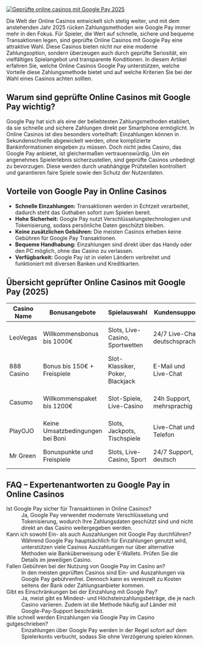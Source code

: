 [![Geprüfte online casinos mit Google Pay 2025](https://123-caf.pages.dev/gitsignup.png)](https://vrmoo.ru/Bt82HjjY)

<p>Die Welt der Online Casinos entwickelt sich stetig weiter, und mit dem anstehenden Jahr 2025 rücken Zahlungsmethoden wie Google Pay immer mehr in den Fokus. Für Spieler, die Wert auf schnelle, sichere und bequeme Transaktionen legen, sind geprüfte Online Casinos mit Google Pay eine attraktive Wahl. Diese Casinos bieten nicht nur eine moderne Zahlungsoption, sondern überzeugen auch durch geprüfte Seriosität, ein vielfältiges Spielangebot und transparente Konditionen. In diesem Artikel erfahren Sie, welche Online Casinos Google Pay unterstützen, welche Vorteile diese Zahlungsmethode bietet und auf welche Kriterien Sie bei der Wahl eines Casinos achten sollten.</p>  <h2>Warum sind geprüfte Online Casinos mit Google Pay wichtig?</h2> <p>Google Pay hat sich als eine der beliebtesten Zahlungsmethoden etabliert, da sie schnelle und sichere Zahlungen direkt per Smartphone ermöglicht. In Online Casinos ist dies besonders vorteilhaft: Einzahlungen können in Sekundenschnelle abgewickelt werden, ohne komplizierte Bankinformationen eingeben zu müssen. Doch nicht jedes Casino, das Google Pay anbietet, ist gleichermaßen vertrauenswürdig. Um ein angenehmes Spielerlebnis sicherzustellen, sind geprüfte Casinos unbedingt zu bevorzugen. Diese werden durch unabhängige Prüfstellen kontrolliert und garantieren faire Spiele sowie den Schutz der Nutzerdaten.</p>  <h2>Vorteile von Google Pay in Online Casinos</h2> <ul>   <li><strong>Schnelle Einzahlungen:</strong> Transaktionen werden in Echtzeit verarbeitet, dadurch steht das Guthaben sofort zum Spielen bereit.</li>   <li><strong>Hohe Sicherheit:</strong> Google Pay nutzt Verschlüsselungstechnologien und Tokenisierung, sodass persönliche Daten geschützt bleiben.</li>   <li><strong>Keine zusätzlichen Gebühren:</strong> Die meisten Casinos erheben keine Gebühren für Google Pay Transaktionen.</li>   <li><strong>Bequeme Handhabung:</strong> Einzahlungen sind direkt über das Handy oder den PC möglich, ohne das Casino zu verlassen.</li>   <li><strong>Verfügbarkeit:</strong> Google Pay ist in vielen Ländern verbreitet und funktioniert mit diversen Banken und Kreditkarten.</li> </ul>  <h2>Übersicht geprüfter Online Casinos mit Google Pay (2025)</h2> <table> <thead> <tr> <th>Casino Name</th> <th>Bonusangebote</th> <th>Spielauswahl</th> <th>Kundensupport</th> <th>Besonderheiten</th> </tr> </thead> <tbody> <tr> <td>LeoVegas</td> <td>Willkommensbonus bis 1000€</td> <td>Slots, Live-Casino, Sportwetten</td> <td>24/7 Live-Chat, deutschsprachig</td> <td>Sehr mobilefreundlich, schnelle Auszahlungen</td> </tr> <tr> <td>888 Casino</td> <td>Bonus bis 150€ + Freispiele</td> <td>Slot-Klassiker, Poker, Blackjack</td> <td>E-Mail und Live-Chat</td> <td>Langjährige Erfahrung, hohe Sicherheit</td> </tr> <tr> <td>Casumo</td> <td>Willkommenspaket bis 1200€</td> <td>Slot-Spiele, Live-Casino</td> <td>24h Support, mehrsprachig</td> <td>Gamification-Features, modernes Design</td> </tr> <tr> <td>PlayOJO</td> <td>Keine Umsatzbedingungen bei Boni</td> <td>Slots, Jackpots, Tischspiele</td> <td>Live-Chat und Telefon</td> <td>Transparente Bonusregeln, fair</td> </tr> <tr> <td>Mr Green</td> <td>Bonuspunkte und Freispiele</td> <td>Slots, Live-Casino, Sport</td> <td>24/7 Support, deutsch</td> <td>Starker Fokus auf Spielerschutz</td> </tr> </tbody> </table>  <h2>FAQ – Expertenantworten zu Google Pay in Online Casinos</h2> <dl>   <dt>Ist Google Pay sicher für Transaktionen in Online Casinos?</dt>   <dd>Ja, Google Pay verwendet modernste Verschlüsselung und Tokenisierung, wodurch Ihre Zahlungsdaten geschützt sind und nicht direkt an das Casino weitergegeben werden.</dd>    <dt>Kann ich sowohl Ein- als auch Auszahlungen mit Google Pay durchführen?</dt>   <dd>Während Google Pay hauptsächlich für Einzahlungen genutzt wird, unterstützen viele Casinos Auszahlungen nur über alternative Methoden wie Banküberweisung oder E-Wallets. Prüfen Sie die Details im jeweiligen Casino.</dd>    <dt>Fallen Gebühren bei der Nutzung von Google Pay im Casino an?</dt>   <dd>In den meisten geprüften Casinos sind Ein- und Auszahlungen via Google Pay gebührenfrei. Dennoch kann es vereinzelt zu Kosten seitens der Bank oder Zahlungsanbieter kommen.</dd>    <dt>Gibt es Einschränkungen bei der Einzahlung mit Google Pay?</dt>   <dd>Ja, meist gibt es Mindest- und Höchsteinzahlungsbeträge, die je nach Casino variieren. Zudem ist die Methode häufig auf Länder mit Google-Pay-Support beschränkt.</dd>    <dt>Wie schnell werden Einzahlungen via Google Pay im Casino gutgeschrieben?</dt>   <dd>Einzahlungen über Google Pay werden in der Regel sofort auf dem Spielerkonto verbucht, sodass Sie ohne Verzögerung spielen können.</dd> </dl>